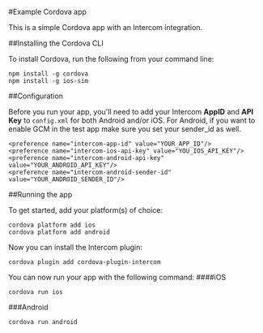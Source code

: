 #Example Cordova app

This is a simple Cordova app with an Intercom integration.

##Installing the Cordova CLI

To install Cordova, run the following from your command line:

```
npm install -g cordova
npm install -g ios-sim
```

##Configuration

Before you run your app, you'll need to add your Intercom **AppID** and **API Key** to `config.xml` for both Android and/or iOS.
For Android, if you want to enable GCM in the test app make sure you set your sender_id as well.
```
<preference name="intercom-app-id" value="YOUR_APP_ID"/>
<preference name="intercom-ios-api-key" value="YOU_IOS_API_KEY"/>
<preference name="intercom-android-api-key" value="YOUR_ANDROID_API_KEY"/>
<preference name="intercom-android-sender-id" value="YOUR_ANDROID_SENDER_ID"/>
```

##Running the app

To get started, add your platform(s) of choice:

```
cordova platform add ios
cordova platform add android
```

Now you can install the Intercom plugin:

```
cordova plugin add cordova-plugin-intercom
```
You can now run your app with the following command:
####iOS
```
cordova run ios
```
###Android
```
cordova run android
```
